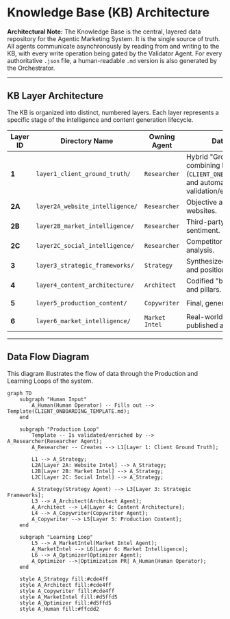 # Knowledge Base (KB) Architecture

**Architectural Note:** The Knowledge Base is the central, layered data repository for the Agentic Marketing System. It is the single source of truth. All agents communicate asynchronously by reading from and writing to the KB, with every write operation being gated by the Validator Agent. For every authoritative `.json` file, a human-readable `.md` version is also generated by the Orchestrator.

---

## KB Layer Architecture

The KB is organized into distinct, numbered layers. Each layer represents a specific stage of the intelligence and content generation lifecycle.

| Layer ID | Directory Name                    | Owning Agent    | Data Description                                      | Consumed By      |
|----------|-----------------------------------|-----------------|-------------------------------------------------------|------------------|
| **1**    | `layer1_client_ground_truth/`       | `Researcher`    | Hybrid "Ground Truth" combining human-led discovery (`CLIENT_ONBOARDING_TEMPLATE.md`) and automated validation/enrichment. | `Strategy Agent` |
| **2A**   | `layer2A_website_intelligence/`     | `Researcher`    | Objective analysis of competitor websites.              | `Strategy Agent` |
| **2B**   | `layer2B_market_intelligence/`      | `Researcher`    | Third-party market analysis and sentiment.            | `Strategy Agent` |
| **2C**   | `layer2C_social_intelligence/`      | `Researcher`    | Competitor social media analysis.                     | `Strategy Agent` |
| **3**    | `layer3_strategic_frameworks/`      | `Strategy`      | Synthesized strategic insights and positioning.       | `Architect Agent`|
| **4**    | `layer4_content_architecture/`    | `Architect`     | Codified "brand bible" with voice and pillars.        | `Copywriter Agent`|
| **5**    | `layer5_production_content/`      | `Copywriter`    | Final, generated content assets.                      | `Market Intel`   |
| **6**    | `layer6_market_intelligence/`     | `Market Intel`  | Real-world performance data of published assets.      | `Optimizer Agent`|

---

## Data Flow Diagram

This diagram illustrates the flow of data through the Production and Learning Loops of the system.

```mermaid
graph TD
    subgraph "Human Input"
        A_Human(Human Operator) -- Fills out --> Template(CLIENT_ONBOARDING_TEMPLATE.md);
    end

    subgraph "Production Loop"
        Template -- Is validated/enriched by --> A_Researcher(Researcher Agent);
        A_Researcher -- Creates --> L1[Layer 1: Client Ground Truth];

        L1 --> A_Strategy;
        L2A[Layer 2A: Website Intel] --> A_Strategy;
        L2B[Layer 2B: Market Intel] --> A_Strategy;
        L2C[Layer 2C: Social Intel] --> A_Strategy;

        A_Strategy(Strategy Agent) --> L3[Layer 3: Strategic Frameworks];
        L3 --> A_Architect(Architect Agent);
        A_Architect --> L4[Layer 4: Content Architecture];
        L4 --> A_Copywriter(Copywriter Agent);
        A_Copywriter --> L5[Layer 5: Production Content];
    end

    subgraph "Learning Loop"
        L5 --> A_MarketIntel(Market Intel Agent);
        A_MarketIntel --> L6[Layer 6: Market Intelligence];
        L6 --> A_Optimizer(Optimizer Agent);
        A_Optimizer -->|Optimization PR| A_Human(Human Operator);
    end

    style A_Strategy fill:#cde4ff
    style A_Architect fill:#cde4ff
    style A_Copywriter fill:#cde4ff
    style A_MarketIntel fill:#d5ffd5
    style A_Optimizer fill:#d5ffd5
    style A_Human fill:#ffcdd2
```
